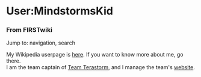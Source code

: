 # User:MindstormsKid

### From FIRSTwiki

Jump to: navigation, search

My Wikipedia userpage is
[here](http://en.wikipedia.org/wiki/User:MindstormsKid
"http://en.wikipedia.org/wiki/User:MindstormsKid" ). If you want to know more
about me, go there.  
I am the team captain of [Team Terastorm](/index.php/Team_Terastorm "Team
Terastorm" ), and I manage the team's
[website](http://teamterastorm.googlepages.com/
"http://teamterastorm.googlepages.com/" ).  

